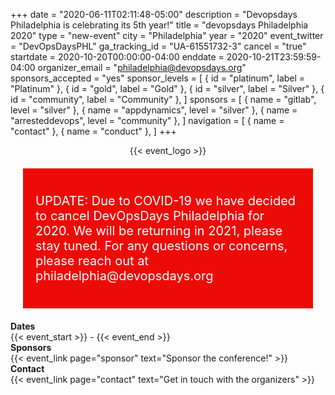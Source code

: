 +++
date = "2020-06-11T02:11:48-05:00"
description = "Devopsdays Philadelphia is celebrating its 5th year!"
title = "devopsdays Philadelphia 2020"
type = "new-event"
city = "Philadelphia"
year = "2020"
event_twitter = "DevOpsDaysPHL"
ga_tracking_id = "UA-61551732-3"
cancel = "true"
startdate = 2020-10-20T00:00:00-04:00
enddate = 2020-10-21T23:59:59-04:00
organizer_email = "philadelphia@devopsdays.org"
sponsors_accepted = "yes"
sponsor_levels = [
    { id = "platinum", label = "Platinum" },
    { id = "gold", label = "Gold" },
    { id = "silver", label = "Silver" },
    { id = "community", label = "Community" },
]
sponsors = [
    { name = "gitlab", level = "silver" },
    { name = "appdynamics", level = "silver" },
    { name = "arresteddevops", level = "community" },
]
navigation = [
    { name = "contact" },
    { name = "conduct" },
]
+++
<div style="text-align:center;">
  {{< event_logo >}}
</div>

<div class = "row" style="background: #ed0b07; color: #ffffff; padding: 20px; margin: 20px; font-size: 20px">
<p>UPDATE: Due to COVID-19 we have decided to cancel DevOpsDays Philadelphia for 2020. We will be returning in 2021, please stay tuned. For any questions or concerns, please reach out at philadelphia@devopsdays.org</p>
</div>

<div class = "row">
  <div class = "col-md-2">
    <strong>Dates</strong>
  </div>
  <div class = "col-md-8">
    {{< event_start >}} - {{< event_end >}}
  </div>
</div>

<!-- <div class = "row">
  <div class = "col-md-2">
    <strong>Location</strong>
  </div>
  <div class = "col-md-8">
    {{< event_location >}}
  </div>
</div> -->

<!-- <div class = "row">
  <div class = "col-md-2">
    <strong>Register</strong>
  </div>
  <div class = "col-md-8">
    {{< event_link page="registration" text="Register to attend the conference!" >}}
  </div>
</div> -->

<!-- <div class = "row">
  <div class = "col-md-2">
    <strong>Propose</strong>
  </div>
  <div class = "col-md-8">
    {{< event_link page="propose" text="Propose a talk!" >}}
  </div>
</div> -->

<!-- <div class = "row">
  <div class = "col-md-2">
    <strong>Program</strong>
  </div>
  <div class = "col-md-8">
    View the {{< event_link page="program" text="program." >}}
  </div>
</div> -->

<!-- <div class = "row">
  <div class = "col-md-2">
    <strong>Speakers</strong>
  </div>
  <div class = "col-md-8">
    Check out the {{< event_link page="speakers" text="speakers!" >}}
  </div>
</div> -->

<div class = "row">
  <div class = "col-md-2">
    <strong>Sponsors</strong>
  </div>
  <div class = "col-md-8">
    {{< event_link page="sponsor" text="Sponsor the conference!" >}}
  </div>
</div>

<div class = "row">
  <div class = "col-md-2">
    <strong>Contact</strong>
  </div>
  <div class = "col-md-8">
    {{< event_link page="contact" text="Get in touch with the organizers" >}}
  </div>
</div>

<!-- Uncomment if you added your city twitter name -->
<!--
{{< event_twitter >}}
-->
